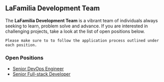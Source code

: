 ## LaFamilia Development Team

The **LaFamilia Development Team** is a vibrant team of individuals always seeking to learn, problem solve and advance. If you are interested in challenging projects, take a look at the list of open positions below.

`Please make sure to to follow the application process outlined under each position.`

### Open Positions

* [Senior DevOps Engineer](technical-positions/senior-devops-engineer.md)
* [Senior Full-stack Developer](technical-positions/senior-fullstack-developer.md)
